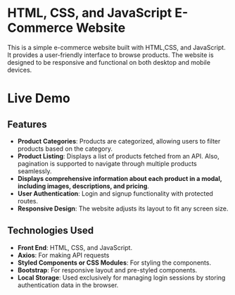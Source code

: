 # HTML, CSS, and JavaScript E-Commerce Website
This is a simple e-commerce website built with HTML,CSS, and JavaScript. It provides a user-friendly interface to browse products. The website is designed to be responsive and functional on both desktop and mobile devices.

# Live Demo
[View 3lRaheeq App]:([https://goqwikly.onrender.com](https://raheeqmousa.github.io/3lRaheeq-Store/))

## Features

- **Product Categories**: Products are categorized, allowing users to filter products based on the category.
- **Product Listing**: Displays a list of products fetched from an API. Also, pagination is supported to navigate through multiple products seamlessly.
- **Displays comprehensive information about each product in a modal, including images, descriptions, and pricing**.
- **User Authentication**: Login and signup functionality with protected routes.
- **Responsive Design**: The website adjusts its layout to fit any screen size.

## Technologies Used
- **Front End**: HTML, CSS, and JavaScript.
- **Axios**: For making API requests
- **Styled Components or CSS Modules**: For styling the components.
- **Bootstrap**: For responsive layout and pre-styled components.
- **Local Storage**: Used exclusively for managing login sessions by storing authentication data in the browser.
